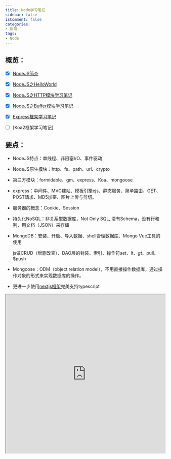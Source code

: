```yaml
---
title: Node学习笔记
sidebar: false
isComment: false
categories: 
- 后端
tags: 
- Node
---
```


## 概览：

- [x] [NodeJS简介](NodeJS简介)

- [x] [NodeJS之HelloWorld](NodeJS之HelloWorld])

- [x] [NodeJS之HTTP模块学习笔记](NodeJS之HTTP模块学习笔记)

- [x] [NodeJS之Buffer模块学习笔记](NodeJS之Buffer模块学习笔记)

- [x] [Express框架学习笔记](Express框架学习笔记)

- [ ] [Koa2框架学习笔记]

## 要点：

+ NodeJS特点：单线程、非阻塞I/O、事件驱动

+ NodeJS原生模块：http、fs、path、url、crypto

+ 第三方模块：formidable、gm、express、Koa、mongoose

+ express：中间件、MVC建站、模板引擎ejs、静态服务、简单路由、GET、POST请求、MD5加密、图片上传与剪切。

+ 服务器的概念：Cookie、Session

+ 持久化NoSQL：非关系型数据库，Not Only SQL, 没有Schema，没有行和列，用文档（JSON）来存储

+ MongoDB：安装、开启、导入数据、shell管理数据库、Mongo Vue工具的使用

  js做CRUD（增删改查）、DAO层的封装、索引、操作符$set、$lt、$gt、$pull、$push

+ Mongoose：ODM（object relation model），不用直接操作数据库，通过操作对象的形式来实现数据库的操作。

+ 更进一步使用[nextjs框架](https://docs.nestjs.cn/)完美支持typescript

<iframe src="https://docs.nestjs.cn/" height="500px" width="100%"/>
